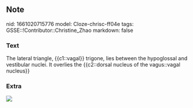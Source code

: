 ## Note
nid: 1661020715776
model: Cloze-chrisc-ff04e
tags: GSSE::!Contributor::Christine_Zhao
markdown: false

### Text
The lateral triangle, {{c1::vagal}} trigone, lies between the hypoglossal and vestibular nuclei. It overlies the {{c2::dorsal nucleus of the vagus::vagal nucleus}}

### Extra
<img src="Screen%20Shot%202021-08-14%20at%201.26.29%20pm.png">
